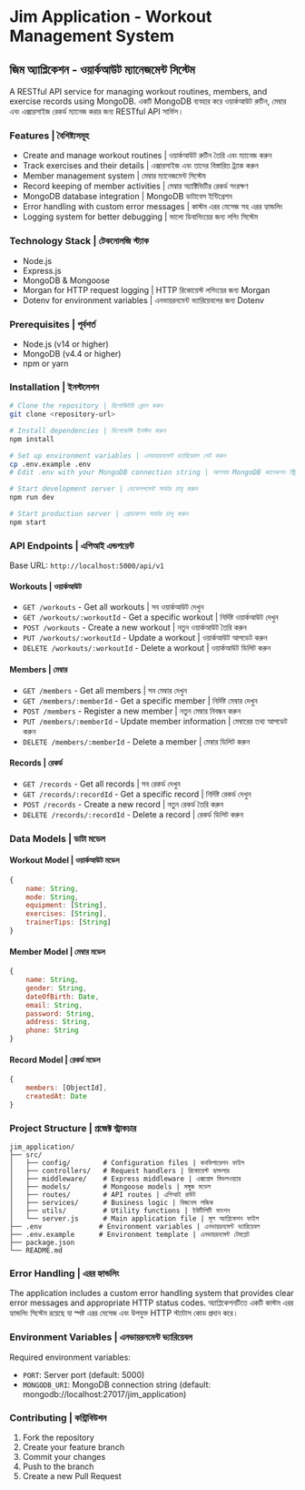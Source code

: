 # Jim Application - Workout Management System
## জিম অ্যাপ্লিকেশন - ওয়ার্কআউট ম্যানেজমেন্ট সিস্টেম

A RESTful API service for managing workout routines, members, and exercise records using MongoDB.
একটি MongoDB ব্যবহার করে ওয়ার্কআউট রুটিন, মেম্বার এবং এক্সারসাইজ রেকর্ড ম্যানেজ করার জন্য RESTful API সার্ভিস।

### Features | বৈশিষ্ট্যসমূহ

- Create and manage workout routines | ওয়ার্কআউট রুটিন তৈরি এবং ম্যানেজ করুন
- Track exercises and their details | এক্সারসাইজ এবং তাদের বিস্তারিত ট্র্যাক করুন
- Member management system | মেম্বার ম্যানেজমেন্ট সিস্টেম
- Record keeping of member activities | মেম্বার অ্যাক্টিভিটির রেকর্ড সংরক্ষণ
- MongoDB database integration | MongoDB ডাটাবেস ইন্টিগ্রেশন
- Error handling with custom error messages | কাস্টম এরর মেসেজ সহ এরর হ্যান্ডলিং
- Logging system for better debugging | ভালো ডিবাগিংয়ের জন্য লগিং সিস্টেম

### Technology Stack | টেকনোলজি স্ট্যাক

- Node.js
- Express.js
- MongoDB & Mongoose
- Morgan for HTTP request logging | HTTP রিকোয়েস্ট লগিংয়ের জন্য Morgan
- Dotenv for environment variables | এনভায়রনমেন্ট ভ্যারিয়েবলের জন্য Dotenv

### Prerequisites | পূর্বশর্ত

- Node.js (v14 or higher)
- MongoDB (v4.4 or higher)
- npm or yarn

### Installation | ইনস্টলেশন

```bash
# Clone the repository | রিপোজিটরি ক্লোন করুন
git clone <repository-url>

# Install dependencies | ডিপেন্ডেন্সি ইনস্টল করুন
npm install

# Set up environment variables | এনভায়রনমেন্ট ভ্যারিয়েবল সেট করুন
cp .env.example .env
# Edit .env with your MongoDB connection string | আপনার MongoDB কানেকশন স্ট্রিং দিয়ে .env এডিট করুন

# Start development server | ডেভেলপমেন্ট সার্ভার চালু করুন
npm run dev

# Start production server | প্রোডাকশন সার্ভার চালু করুন
npm start
```

### API Endpoints | এপিআই এন্ডপয়েন্ট

Base URL: `http://localhost:5000/api/v1`

#### Workouts | ওয়ার্কআউট
- `GET /workouts` - Get all workouts | সব ওয়ার্কআউট দেখুন
- `GET /workouts/:workoutId` - Get a specific workout | নির্দিষ্ট ওয়ার্কআউট দেখুন
- `POST /workouts` - Create a new workout | নতুন ওয়ার্কআউট তৈরি করুন
- `PUT /workouts/:workoutId` - Update a workout | ওয়ার্কআউট আপডেট করুন
- `DELETE /workouts/:workoutId` - Delete a workout | ওয়ার্কআউট ডিলিট করুন

#### Members | মেম্বার
- `GET /members` - Get all members | সব মেম্বার দেখুন
- `GET /members/:memberId` - Get a specific member | নির্দিষ্ট মেম্বার দেখুন
- `POST /members` - Register a new member | নতুন মেম্বার নিবন্ধন করুন
- `PUT /members/:memberId` - Update member information | মেম্বারের তথ্য আপডেট করুন
- `DELETE /members/:memberId` - Delete a member | মেম্বার ডিলিট করুন

#### Records | রেকর্ড
- `GET /records` - Get all records | সব রেকর্ড দেখুন
- `GET /records/:recordId` - Get a specific record | নির্দিষ্ট রেকর্ড দেখুন
- `POST /records` - Create a new record | নতুন রেকর্ড তৈরি করুন
- `DELETE /records/:recordId` - Delete a record | রেকর্ড ডিলিট করুন

### Data Models | ডাটা মডেল

#### Workout Model | ওয়ার্কআউট মডেল
```javascript
{
    name: String,
    mode: String,
    equipment: [String],
    exercises: [String],
    trainerTips: [String]
}
```

#### Member Model | মেম্বার মডেল
```javascript
{
    name: String,
    gender: String,
    dateOfBirth: Date,
    email: String,
    password: String,
    address: String,
    phone: String
}
```

#### Record Model | রেকর্ড মডেল
```javascript
{
    members: [ObjectId],
    createdAt: Date
}
```

### Project Structure | প্রজেক্ট স্ট্রাকচার

```
jim_application/
├── src/
│   ├── config/        # Configuration files | কনফিগারেশন ফাইল
│   ├── controllers/   # Request handlers | রিকোয়েস্ট হ্যান্ডলার
│   ├── middleware/    # Express middleware | এক্সপ্রেস মিডলওয়্যার
│   ├── models/        # Mongoose models | মঙ্গুজ মডেল
│   ├── routes/        # API routes | এপিআই রাউট
│   ├── services/      # Business logic | বিজনেস লজিক
│   ├── utils/         # Utility functions | ইউটিলিটি ফাংশন
│   └── server.js      # Main application file | মূল অ্যাপ্লিকেশন ফাইল
├── .env              # Environment variables | এনভায়রনমেন্ট ভ্যারিয়েবল
├── .env.example      # Environment template | এনভায়রনমেন্ট টেমপ্লেট
├── package.json
└── README.md
```

### Error Handling | এরর হ্যান্ডলিং

The application includes a custom error handling system that provides clear error messages and appropriate HTTP status codes.
অ্যাপ্লিকেশনটিতে একটি কাস্টম এরর হ্যান্ডলিং সিস্টেম রয়েছে যা স্পষ্ট এরর মেসেজ এবং উপযুক্ত HTTP স্ট্যাটাস কোড প্রদান করে।

### Environment Variables | এনভায়রনমেন্ট ভ্যারিয়েবল

Required environment variables:
- `PORT`: Server port (default: 5000)
- `MONGODB_URI`: MongoDB connection string (default: mongodb://localhost:27017/jim_application)

### Contributing | কন্ট্রিবিউশন

1. Fork the repository
2. Create your feature branch
3. Commit your changes
4. Push to the branch
5. Create a new Pull Request
